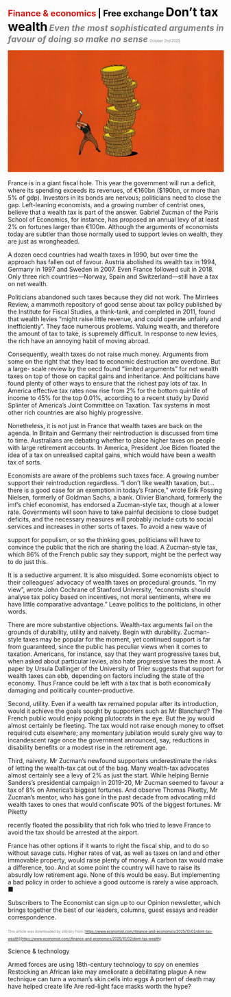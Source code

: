 <span style="color:#E3120B; font-size:14.9pt; font-weight:bold;">Finance & economics</span> <span style="color:#000000; font-size:14.9pt; font-weight:bold;">| Free exchange</span>
<span style="color:#000000; font-size:21.0pt; font-weight:bold;">Don’t tax wealth</span>
<span style="color:#808080; font-size:14.9pt; font-weight:bold; font-style:italic;">Even the most sophisticated arguments in favour of doing so make no sense</span>
<span style="color:#808080; font-size:6.2pt;">October 2nd 2025</span>

![](../images/063_Dont_tax_wealth/p0255_img01.jpeg)

France is in a giant fiscal hole. This year the government will run a deficit, where its spending exceeds its revenues, of €160bn ($190bn, or more than 5% of gdp). Investors in its bonds are nervous; politicians need to close the gap. Left-leaning economists, and a growing number of centrist ones, believe that a wealth tax is part of the answer. Gabriel Zucman of the Paris School of Economics, for instance, has proposed an annual levy of at least 2% on fortunes larger than €100m. Although the arguments of economists today are subtler than those normally used to support levies on wealth, they are just as wrongheaded.

A dozen oecd countries had wealth taxes in 1990, but over time the approach has fallen out of favour. Austria abolished its wealth tax in 1994, Germany in 1997 and Sweden in 2007. Even France followed suit in 2018. Only three rich countries—Norway, Spain and Switzerland—still have a tax on net wealth.

Politicians abandoned such taxes because they did not work. The Mirrlees Review, a mammoth repository of good sense about tax policy published by the Institute for Fiscal Studies, a think-tank, and completed in 2011, found that wealth levies “might raise little revenue, and could operate unfairly and inefficiently”. They face numerous problems. Valuing wealth, and therefore the amount of tax to take, is supremely difficult. In response to new levies, the rich have an annoying habit of moving abroad.

Consequently, wealth taxes do not raise much money. Arguments from some on the right that they lead to economic destruction are overdone. But a large- scale review by the oecd found “limited arguments” for net wealth taxes on top of those on capital gains and inheritance. And politicians have found plenty of other ways to ensure that the richest pay lots of tax. In America effective tax rates now rise from 2% for the bottom quintile of income to 45% for the top 0.01%, according to a recent study by David Splinter of America’s Joint Committee on Taxation. Tax systems in most other rich countries are also highly progressive.

Nonetheless, it is not just in France that wealth taxes are back on the agenda. In Britain and Germany their reintroduction is discussed from time to time. Australians are debating whether to place higher taxes on people with large retirement accounts. In America, President Joe Biden floated the idea of a tax on unrealised capital gains, which would have been a wealth tax of sorts.

Economists are aware of the problems such taxes face. A growing number support their reintroduction regardless. “I don’t like wealth taxation, but… there is a good case for an exemption in today’s France,” wrote Erik Fossing Nielsen, formerly of Goldman Sachs, a bank. Olivier Blanchard, formerly the imf’s chief economist, has endorsed a Zucman-style tax, though at a lower rate. Governments will soon have to take painful decisions to close budget deficits, and the necessary measures will probably include cuts to social services and increases in other sorts of taxes. To avoid a new wave of

support for populism, or so the thinking goes, politicians will have to convince the public that the rich are sharing the load. A Zucman-style tax, which 86% of the French public say they support, might be the perfect way to do just this.

It is a seductive argument. It is also misguided. Some economists object to their colleagues’ advocacy of wealth taxes on procedural grounds. “In my view”, wrote John Cochrane of Stanford University, “economists should analyse tax policy based on incentives, not moral sentiments, where we have little comparative advantage.” Leave politics to the politicians, in other words.

There are more substantive objections. Wealth-tax arguments fail on the grounds of durability, utility and naivety. Begin with durability. Zucman- style taxes may be popular for the moment, yet continued support is far from guaranteed, since the public has peculiar views when it comes to taxation. Americans, for instance, say that they want progressive taxes but, when asked about particular levies, also hate progressive taxes the most. A paper by Ursula Dallinger of the University of Trier suggests that support for wealth taxes can ebb, depending on factors including the state of the economy. Thus France could be left with a tax that is both economically damaging and politically counter-productive.

Second, utility. Even if a wealth tax remained popular after its introduction, would it achieve the goals sought by supporters such as Mr Blanchard? The French public would enjoy poking plutocrats in the eye. But the joy would almost certainly be fleeting. The tax would not raise enough money to offset required cuts elsewhere; any momentary jubilation would surely give way to incandescent rage once the government announced, say, reductions in disability benefits or a modest rise in the retirement age.

Third, naivety. Mr Zucman’s newfound supporters underestimate the risks of letting the wealth-tax cat out of the bag. Many wealth-tax advocates almost certainly see a levy of 2% as just the start. While helping Bernie Sanders’s presidential campaign in 2019-20, Mr Zucman seemed to favour a tax of 8% on America’s biggest fortunes. And observe Thomas Piketty, Mr Zucman’s mentor, who has gone in the past decade from advocating mild wealth taxes to ones that would confiscate 90% of the biggest fortunes. Mr Piketty

recently floated the possibility that rich folk who tried to leave France to avoid the tax should be arrested at the airport.

France has other options if it wants to right the fiscal ship, and to do so without savage cuts. Higher rates of vat, as well as taxes on land and other immovable property, would raise plenty of money. A carbon tax would make a difference, too. And at some point the country will have to raise its absurdly low retirement age. None of this would be easy. But implementing a bad policy in order to achieve a good outcome is rarely a wise approach. ■

Subscribers to The Economist can sign up to our Opinion newsletter, which brings together the best of our leaders, columns, guest essays and reader correspondence.

<span style="color:#808080; font-size:6.2pt;">This article was downloaded by zlibrary from [https://www.economist.com//finance-and-economics/2025/10/02/dont-tax-wealth](https://www.economist.com//finance-and-economics/2025/10/02/dont-tax-wealth)</span>

Science & technology

Armed forces are using 18th-century technology to spy on enemies Restocking an African lake may ameliorate a debilitating plague A new technique can turn a woman’s skin cells into eggs A portent of death may have helped create life Are red-light face masks worth the hype?